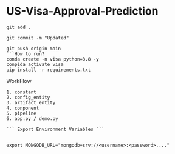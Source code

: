 # US-Visa-Approval-Prediction
```Git commands
git add .

git commit -m "Updated"

git push origin main
```How to run?
conda create -n visa python=3.8 -y
conpida activate visa
pip install -r requirements.txt

``` 
WorkFlow

``` 
1. constant
2. config_entity
3. artifact_entity
4. conponent
5. pipeline
6. app.py / demo.py

``` Export Environment Variables ```


export MONGODB_URL="mongodb+srv://<username>:<password>...."

